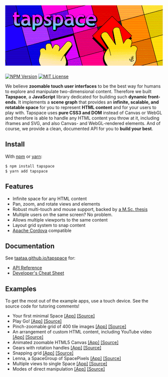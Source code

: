 # ![tapspace](docs/banner.png?raw=true)

[![NPM Version](https://img.shields.io/npm/v/tapspace.svg?colorB=7fcd0f)](https://www.npmjs.com/package/tapspace)
[![MIT License](https://img.shields.io/npm/l/tapspace.svg)](LICENSE)


We believe **zoomable touch user interfaces** to be the best way for humans to explore and manipulate two-dimensional content. Therefore we built **Tapspace**, a **JavaScript** library dedicated for building such **dynamic front-ends**. It implements a **scene graph** that provides an **infinite, scalable, and rotatable space** for you to represent **HTML content** and for your users to play with. Tapspace uses **pure CSS3 and DOM** instead of Canvas or WebGL and therefore is able to handle any HTML content you throw at it, including iframes and SVG, and also Canvas- and WebGL-rendered elements. And of course, we provide a clean, documented API for you to **build your best**.


## Install

With [npm](https://www.npmjs.com/package/tapspace) or [yarn](https://yarnpkg.com/en/package/tapspace):

    $ npm install tapspace
    $ yarn add tapspace


## Features

- Infinite space for any HTML content
- Pan, zoom, and rotate views and elements
- Robust multi-touch and mouse support, backed by [a M.Sc. thesis](http://urn.fi/URN:NBN:fi:tty-201605264186)
- Multiple users on the same screen? No problem.
- Allows multiple viewports to the same content
- Layout grid system to snap content
- [Apache Cordova](https://cordova.apache.org/) compatible


## Documentation

See [taataa.github.io/tapspace](http://taataa.github.io/tapspace) for:
- [API Reference](http://taataa.github.io/tapspace/api)
- [Developer's Cheat Sheet](http://taataa.github.io/tapspace/dev)


## Examples

 To get the most out of the example apps, use a touch device. See the source code for tutoring comments!

- Your first minimal Space [[App]](https://rawgit.com/taataa/tapspace/development/examples/minimal/index.html) [[Source]](examples/minimal/index.html)
- Play Go! [[App]](https://rawgit.com/taataa/tapspace/development/examples/go/index.html) [[Source]](examples/go/index.html)
- Pinch-zoomable grid of 400 tile images [[App]](https://rawgit.com/taataa/tapspace/development/examples/tiles/index.html) [[Source]](examples/tiles/index.html)
- An arrangement of custom HTML content, including YouTube video [[App]](https://rawgit.com/taataa/tapspace/development/examples/html/index.html) [[Source]](examples/html/index.html)
- Animated zoomable HTML5 Canvas [[App]](https://rawgit.com/taataa/tapspace/development/examples/canvas/index.html) [[Source]](examples/canvas/index.html)
- Gears with rotation handles [[App]](https://rawgit.com/taataa/tapspace/development/examples/gears/index.html) [[Source]](examples/gears/index.html)
- Snapping grid [[App]](https://rawgit.com/taataa/tapspace/development/examples/grid/index.html) [[Source]](examples/grid/index.html)
- Lenna, a SpaceGroup of SpacePixels [[App]](https://rawgit.com/taataa/tapspace/development/examples/pixels/index.html) [[Source]](examples/pixels/index.html)
- Multiple views to single Space [[App]](https://rawgit.com/taataa/tapspace/development/examples/multiview/index.html) [[Source]](examples/multiview/index.html)
- Modes of direct manipulation [[App]](https://rawgit.com/taataa/tapspace/development/examples/modes/index.html) [[Source]](examples/modes/index.html)
